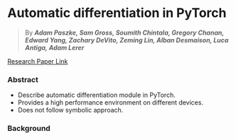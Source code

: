 # Automatic differentiation in PyTorch

> By ***Adam Paszke, Sam Gross, Soumith Chintala, Gregory Chanan,
Edward Yang, Zachary DeVito, Zeming Lin,
Alban Desmaison, Luca Antiga, Adam Lerer***

[Research Paper Link](https://openreview.net/pdf?id=BJJsrmfCZ)

### Abstract
- Describe automatic differentiation module in PyTorch.
- Provides a high performance environment on different devices.
- Does not follow symbolic approach.

### Background

